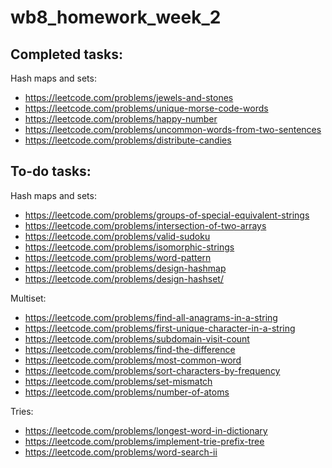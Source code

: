 # wb8_homework_week_2

## Completed tasks:

Hash maps and sets:

* https://leetcode.com/problems/jewels-and-stones
* https://leetcode.com/problems/unique-morse-code-words
* https://leetcode.com/problems/happy-number
* https://leetcode.com/problems/uncommon-words-from-two-sentences
* https://leetcode.com/problems/distribute-candies

## To-do tasks:

Hash maps and sets:

* https://leetcode.com/problems/groups-of-special-equivalent-strings
* https://leetcode.com/problems/intersection-of-two-arrays
* https://leetcode.com/problems/valid-sudoku
* https://leetcode.com/problems/isomorphic-strings
* https://leetcode.com/problems/word-pattern
* https://leetcode.com/problems/design-hashmap
* https://leetcode.com/problems/design-hashset/

Multiset:

* https://leetcode.com/problems/find-all-anagrams-in-a-string
* https://leetcode.com/problems/first-unique-character-in-a-string
* https://leetcode.com/problems/subdomain-visit-count
* https://leetcode.com/problems/find-the-difference
* https://leetcode.com/problems/most-common-word
* https://leetcode.com/problems/sort-characters-by-frequency
* https://leetcode.com/problems/set-mismatch
* https://leetcode.com/problems/number-of-atoms


Tries:
* https://leetcode.com/problems/longest-word-in-dictionary
* https://leetcode.com/problems/implement-trie-prefix-tree
* https://leetcode.com/problems/word-search-ii
